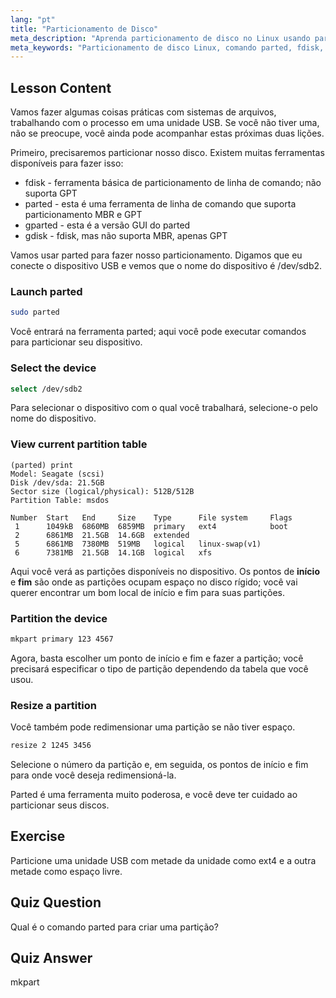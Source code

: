 ```yaml
---
lang: "pt"
title: "Particionamento de Disco"
meta_description: "Aprenda particionamento de disco no Linux usando parted. Entenda como particionar, selecionar, visualizar e redimensionar discos. Comece com este guia para iniciantes!"
meta_keywords: "Particionamento de disco Linux, comando parted, fdisk, gparted, tutorial Linux, Linux para iniciantes, gerenciamento de disco, guia Linux"
---
```


## Lesson Content

Vamos fazer algumas coisas práticas com sistemas de arquivos, trabalhando com o processo em uma unidade USB. Se você não tiver uma, não se preocupe, você ainda pode acompanhar estas próximas duas lições.

Primeiro, precisaremos particionar nosso disco. Existem muitas ferramentas disponíveis para fazer isso:

- fdisk - ferramenta básica de particionamento de linha de comando; não suporta GPT
- parted - esta é uma ferramenta de linha de comando que suporta particionamento MBR e GPT
- gparted - esta é a versão GUI do parted
- gdisk - fdisk, mas não suporta MBR, apenas GPT

Vamos usar parted para fazer nosso particionamento. Digamos que eu conecte o dispositivo USB e vemos que o nome do dispositivo é /dev/sdb2.

### Launch parted

```bash
sudo parted
```

Você entrará na ferramenta parted; aqui você pode executar comandos para particionar seu dispositivo.

### Select the device

```bash
select /dev/sdb2
```

Para selecionar o dispositivo com o qual você trabalhará, selecione-o pelo nome do dispositivo.

### View current partition table

```plaintext
(parted) print
Model: Seagate (scsi)
Disk /dev/sda: 21.5GB
Sector size (logical/physical): 512B/512B
Partition Table: msdos

Number  Start   End     Size    Type      File system     Flags
 1      1049kB  6860MB  6859MB  primary   ext4            boot
 2      6861MB  21.5GB  14.6GB  extended
 5      6861MB  7380MB  519MB   logical   linux-swap(v1)
 6      7381MB  21.5GB  14.1GB  logical   xfs
```

Aqui você verá as partições disponíveis no dispositivo. Os pontos de **início** e **fim** são onde as partições ocupam espaço no disco rígido; você vai querer encontrar um bom local de início e fim para suas partições.

### Partition the device

```bash
mkpart primary 123 4567
```

Agora, basta escolher um ponto de início e fim e fazer a partição; você precisará especificar o tipo de partição dependendo da tabela que você usou.

### Resize a partition

Você também pode redimensionar uma partição se não tiver espaço.

```bash
resize 2 1245 3456
```

Selecione o número da partição e, em seguida, os pontos de início e fim para onde você deseja redimensioná-la.

Parted é uma ferramenta muito poderosa, e você deve ter cuidado ao particionar seus discos.

## Exercise

Particione uma unidade USB com metade da unidade como ext4 e a outra metade como espaço livre.

## Quiz Question

Qual é o comando parted para criar uma partição?

## Quiz Answer

mkpart

